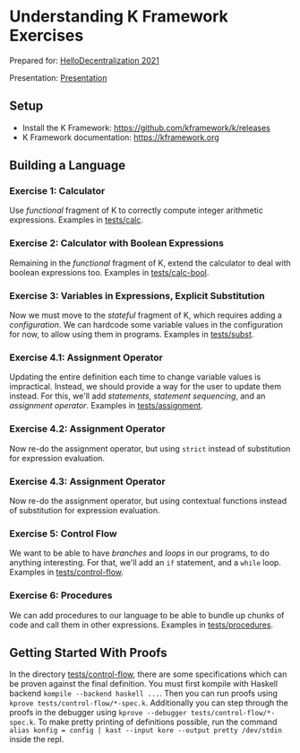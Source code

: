 Understanding K Framework Exercises
===================================

Prepared for: [HelloDecentralization 2021](https://hellodecentralization.com/)

Presentation: [Presentation](presentation.pdf)

Setup
-----

-   Install the K Framework: <https://github.com/kframework/k/releases>
-   K Framework documentation: <https://kframework.org>

Building a Language
-------------------

### Exercise 1: Calculator

Use *functional* fragment of K to correctly compute integer arithmetic expressions.
Examples in [tests/calc](tests/calc).

### Exercise 2: Calculator with Boolean Expressions

Remaining in the *functional* fragment of K, extend the calculator to deal with boolean expressions too.
Examples in [tests/calc-bool](tests/calc-bool).

### Exercise 3: Variables in Expressions, Explicit Substitution

Now we must move to the *stateful* fragment of K, which requires adding a *configuration*.
We can hardcode some variable values in the configuration for now, to allow using them in programs.
Examples in [tests/subst](tests/subst).

### Exercise 4.1: Assignment Operator

Updating the entire definition each time to change variable values is impractical.
Instead, we should provide a way for the user to update them instead.
For this, we'll add *statements*, *statement sequencing*, and an *assignment operator*.
Examples in [tests/assignment](tests/assignment).

### Exercise 4.2: Assignment Operator

Now re-do the assignment operator, but using `strict` instead of substitution for expression evaluation.

### Exercise 4.3: Assignment Operator

Now re-do the assignment operator, but using contextual functions instead of substitution for expression evaluation.

### Exercise 5: Control Flow

We want to be able to have *branches* and *loops* in our programs, to do anything interesting.
For that, we'll add an `if` statement, and a `while` loop.
Examples in [tests/control-flow](tests/control-flow).

### Exercise 6: Procedures

We can add procedures to our language to be able to bundle up chunks of code and call them in other expressions.
Examples in [tests/procedures](tests/procedures).

Getting Started With Proofs
---------------------------

In the directory [tests/control-flow](tests/control-flow), there are some specifications which can be proven against the final definition.
You must first kompile with Haskell backend `kompile --backend haskell ...`.
Then you can run proofs using `kprove tests/control-flow/*-spec.k`.
Additionally you can step through the proofs in the debugger using `kprove --debugger tests/control-flow/*-spec.k`.
To make pretty printing of definitions possible, run the command `alias konfig = config | kast --input kore --output pretty /dev/stdin` inside the repl.
